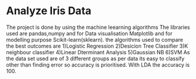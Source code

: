 # Analyze Iris Data
The project is done by using the machine leearning algorithms
The libraries used are pandas,numpy and for Data visualisation Matplotlib and for modelling purpose Scikit-learn(sklearn).
the algorithms used to compare the best outcomes are 
1)Logistic Regression
2)Desicion Tree Classifier
3)K neighbour classifier
4)Linear Dterminant Analysis
5)Gaussian NB
6)SVM
As the data set used are of 3 different groups as per data its easy to classify other than finding error so accuracy is prioritised.
With LDA the accuracy is 100.
